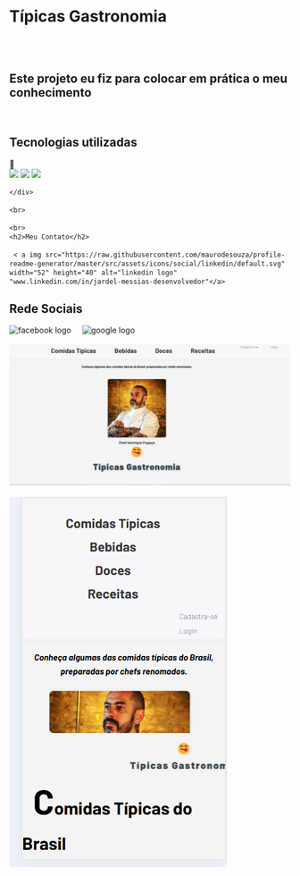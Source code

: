 <h1>Típicas Gastronomia</h1>
<br>
<br>
<p><h2>Este projeto eu fiz para colocar em prática o meu conhecimento</h2></p>
<br>
<h2>Tecnologias utilizadas</h2>🚀
<div align="left">
  <img src="https://img.shields.io/badge/CSS-239120?&style=for-the-badge&logo=css3&logoColor=white"/ />
    <img src ="https://img.shields.io/badge/JavaScript-F7DF1E?style=for-the-badge&logo=javascript&logoColor=black"/>
      <img src="https://img.shields.io/badge/HTML-239120?style=for-the-badge&logo=html5&logoColor=white"/ />

    </div>
    
    <br>
    
    <br>
    <h2>Meu Contato</h2>
    
     < a img src="https://raw.githubusercontent.com/maurodesouza/profile-readme-generator/master/src/assets/icons/social/linkedin/default.svg" width="52" height="40" alt="linkedin logo" "www.linkedin.com/in/jardel-messias-desenvolvedor"</a>
 <h2>Rede Sociais</h2>
 <div align="left">
  <img src="https://cdn.jsdelivr.net/gh/devicons/devicon/icons/facebook/facebook-original.svg" height="40" alt="facebook logo"  />
  <img width="12" />
  <img src="https://cdn.jsdelivr.net/gh/devicons/devicon/icons/google/google-original.svg" height="40" alt="google logo"  />
</div>
    <br>

<img src ="https://github.com/jardelMessias39/comida-tipica-brasil/blob/main/tipicas/imagem%20disktop.png?raw=true"/>
<br>
<br>
<img src ="https://github.com/jardelMessias39/comida-tipica-brasil/blob/main/tipicas/imagem%20mobile.png?raw=true"/>
